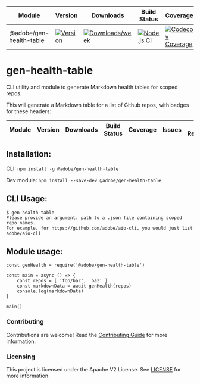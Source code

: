 <!-- 
run `npm run health` to generate
-->
| Module | Version | Downloads | Build Status | Coverage  | Issues | Pull Requests |
|---|---|---|---|---|---|---|
| @adobe/gen-health-table  | [![Version](https://img.shields.io/npm/v/@adobe/gen-health-table.svg)](https://npmjs.org/package/@adobe/gen-health-table)| [![Downloads/week](https://img.shields.io/npm/dw/@adobe/gen-health-table.svg)](https://npmjs.org/package/@adobe/gen-health-table)| [![Node.js CI](https://github.com/adobe/gen-health-table/actions/workflows/node.js.yml/badge.svg)](https://github.com/adobe/gen-health-table/actions/workflows/node.js.yml)| [![Codecov Coverage](https://img.shields.io/codecov/c/github/adobe/gen-health-table/master.svg?style=flat-square)](https://codecov.io/gh/adobe/gen-health-table/)| [![Github Issues](https://img.shields.io/github/issues/adobe/gen-health-table.svg)](https://github.com/adobe/gen-health-table/issues)| [![Github Pull Requests](https://img.shields.io/github/issues-pr/adobe/gen-health-table.svg)](https://github.com/adobe/gen-health-table/pulls)|

# gen-health-table

CLI utility and module to generate Markdown health tables for scoped repos.

This will generate a Markdown table for a list of Github repos, with badges for these headers:

| Module | Version | Downloads | Build Status | Coverage  | Issues | Pull Requests |
|---|---|---|---|---|---|---|

## Installation:

CLI:
`npm install -g @adobe/gen-health-table`

Dev module:
`npm install --save-dev @adobe/gen-health-table`

## CLI Usage:
```
$ gen-health-table
Please provide an argument: path to a .json file containing scoped repo names.
For example, for https://github.com/adobe/aio-cli, you would just list adobe/aio-cli
```

## Module usage:
```
const genHealth = require('@adobe/gen-health-table')

const main = async () => {
    const repos = [ 'foo/bar', 'baz' ]
    const markdownData = await genHealth(repos)
    console.log(markdownData)
}

main()
```

### Contributing

Contributions are welcome! Read the [Contributing Guide](./.github/CONTRIBUTING.md) for more information.

### Licensing

This project is licensed under the Apache V2 License. See [LICENSE](LICENSE) for more information.
